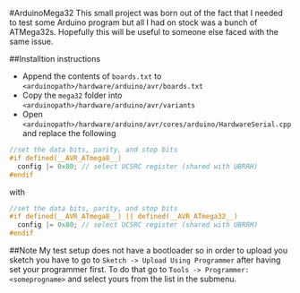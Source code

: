 #ArduinoMega32
This small project was born out of the fact that I needed to test some Arduino program but all I had on stock was a bunch of ATMega32s. Hopefully this will be useful to someone else faced with the same issue. 

##Installtion instructions

* Append the contents of `boards.txt` to `<arduinopath>/hardware/arduino/avr/boards.txt`
* Copy the `mega32` folder into `<arduinopath>/hardware/arduino/avr/variants`
* Open `<arduinopath>/hardware/arduino/avr/cores/arduino/HardwareSerial.cpp` and replace the following

```cpp
//set the data bits, parity, and stop bits
#if defined(__AVR_ATmega8__)
  config |= 0x80; // select UCSRC register (shared with UBRRH)
#endif
```
with

```cpp
//set the data bits, parity, and stop bits
#if defined(__AVR_ATmega8__) || defined(__AVR_ATmega32__)
  config |= 0x80; // select UCSRC register (shared with UBRRH)
#endif
``` 

##Note
My test setup does not have a bootloader so in order to upload you sketch you have to go to `Sketch -> Upload Using Programmer` after having set your programmer first. To do that go to `Tools -> Programmer: <someprogname>` and select yours from the list in the submenu.